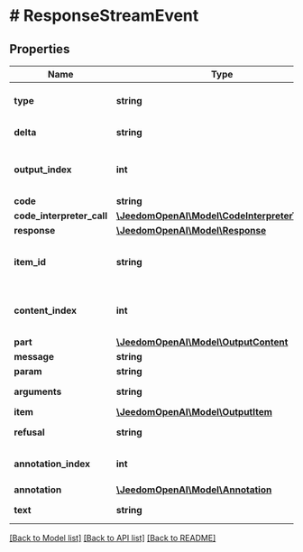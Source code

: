 # # ResponseStreamEvent

## Properties

Name | Type | Description | Notes
------------ | ------------- | ------------- | -------------
**type** | **string** | The type of the event. Always &#x60;response.audio.delta&#x60;. |
**delta** | **string** | The text delta that was added. |
**output_index** | **int** | The index of the output item that the web search call is associated with. |
**code** | **string** | The error code. |
**code_interpreter_call** | [**\JeedomOpenAI\Model\CodeInterpreterToolCall**](CodeInterpreterToolCall.md) |  |
**response** | [**\JeedomOpenAI\Model\Response**](Response.md) |  |
**item_id** | **string** | Unique ID for the output item associated with the web search call. |
**content_index** | **int** | The index of the content part that the text content is finalized. |
**part** | [**\JeedomOpenAI\Model\OutputContent**](OutputContent.md) |  |
**message** | **string** | The error message. |
**param** | **string** | The error parameter. |
**arguments** | **string** | The function-call arguments. |
**item** | [**\JeedomOpenAI\Model\OutputItem**](OutputItem.md) |  |
**refusal** | **string** | The refusal text that is finalized. |
**annotation_index** | **int** | The index of the annotation that was added. |
**annotation** | [**\JeedomOpenAI\Model\Annotation**](Annotation.md) |  |
**text** | **string** | The text content that is finalized. |

[[Back to Model list]](../../README.md#models) [[Back to API list]](../../README.md#endpoints) [[Back to README]](../../README.md)
